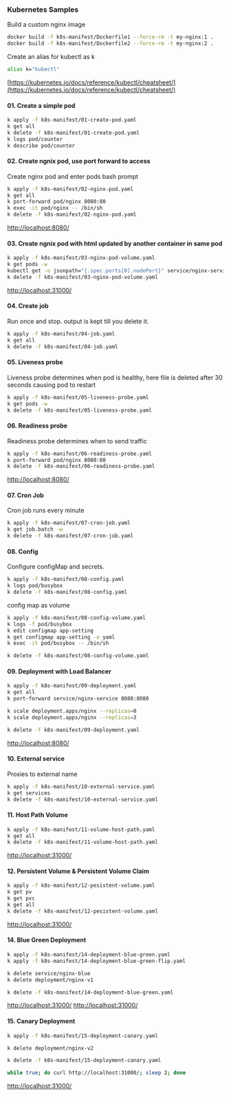 ### Kubernetes Samples

Build a custom nginx image

```bash
docker build -f k8s-manifest/Dockerfile1 --force-rm -t my-nginx:1 .
docker build -f k8s-manifest/Dockerfile2 --force-rm -t my-nginx:2 .
```

Create an alias for kubectl as k

```bash
alias k="kubectl"
```

[https://kubernetes.io/docs/reference/kubectl/cheatsheet/](https://kubernetes.io/docs/reference/kubectl/cheatsheet/)

#### 01. Create a simple pod

```bash
k apply -f k8s-manifest/01-create-pod.yaml
k get all
k delete -f k8s-manifest/01-create-pod.yaml
k logs pod/counter
k describe pod/counter
```

#### 02. Create ngnix pod, use port forward to access

Create nginx pod and enter pods bash prompt

```bash
k apply -f k8s-manifest/02-nginx-pod.yaml
k get all
k port-forward pod/nginx 8080:80
k exec -it pod/nginx -- /bin/sh
k delete -f k8s-manifest/02-nginx-pod.yaml
```

[http://localhost:8080/](http://localhost:8080/)

#### 03. Create ngnix pod with html updated by another container in same pod

```bash
k apply -f k8s-manifest/03-nginx-pod-volume.yaml
k get pods -w
kubectl get -o jsonpath="{.spec.ports[0].nodePort}" service/nginx-service
k delete -f k8s-manifest/03-nginx-pod-volume.yaml
```

[http://localhost:31000/](http://localhost:31000/)

#### 04. Create job

Run once and stop. output is kept till you delete it.

```bash
k apply -f k8s-manifest/04-job.yaml
k get all
k delete -f k8s-manifest/04-job.yaml
```

#### 05. Liveness probe

Liveness probe determines when pod is healthy, here file is deleted after 30 seconds causing pod to restart

```bash
k apply -f k8s-manifest/05-liveness-probe.yaml
k get pods -w
k delete -f k8s-manifest/05-liveness-probe.yaml
```

#### 06. Readiness probe

Readiness probe determines when to send traffic

```bash
k apply -f k8s-manifest/06-readiness-probe.yaml
k port-forward pod/nginx 8080:80
k delete -f k8s-manifest/06-readiness-probe.yaml
```

[http://localhost:8080/](http://localhost:8080/)

#### 07. Cron Job

Cron job runs every minute

```bash
k apply -f k8s-manifest/07-cron-job.yaml
k get job.batch -w
k delete -f k8s-manifest/07-cron-job.yaml
```

#### 08. Config

Configure configMap and secrets.

```bash
k apply -f k8s-manifest/08-config.yaml
k logs pod/busybox
k delete -f k8s-manifest/08-config.yaml
```

config map as volume

```bash
k apply -f k8s-manifest/08-config-volume.yaml
k logs -f pod/busybox
k edit configmap app-setting
k get configmap app-setting -o yaml
k exec -it pod/busybox -- /bin/sh

k delete -f k8s-manifest/08-config-volume.yaml
```

#### 09. Deployment with Load Balancer

```bash
k apply -f k8s-manifest/09-deployment.yaml
k get all
k port-forward service/nginx-service 8080:8080

k scale deployment.apps/nginx --replicas=0
k scale deployment.apps/nginx --replicas=3

k delete -f k8s-manifest/09-deployment.yaml
```

[http://localhost:8080/](http://localhost:8080/)

#### 10. External service

Proxies to external name

```bash
k apply -f k8s-manifest/10-external-service.yaml
k get services
k delete -f k8s-manifest/10-external-service.yaml
```

#### 11. Host Path Volume

```bash
k apply -f k8s-manifest/11-volume-host-path.yaml
k get all
k delete -f k8s-manifest/11-volume-host-path.yaml
```

[http://localhost:31000/](http://localhost:31000/)

#### 12. Persistent Volume & Persistent Volume Claim

```bash
k apply -f k8s-manifest/12-pesistent-volume.yaml
k get pv
k get pvc
k get all
k delete -f k8s-manifest/12-pesistent-volume.yaml
```

[http://localhost:31000/](http://localhost:31000/)

#### 14. Blue Green Deployment

```bash
k apply -f k8s-manifest/14-deployment-blue-green.yaml
k apply -f k8s-manifest/14-deployment-blue-green-flip.yaml

k delete service/nginx-blue
k delete deployment/nginx-v1 

k delete -f k8s-manifest/14-deployment-blue-green.yaml
```

[http://localhost:31000/](http://localhost:31000/)
[http://localhost:31000/](http://localhost:32000/)


#### 15. Canary Deployment

```bash
k apply -f k8s-manifest/15-deployment-canary.yaml

k delete deployment/nginx-v2

k delete -f k8s-manifest/15-deployment-canary.yaml
```

```bash
while true; do curl http://localhost:31000/; sleep 2; done
```

[http://localhost:31000/](http://localhost:31000/)

